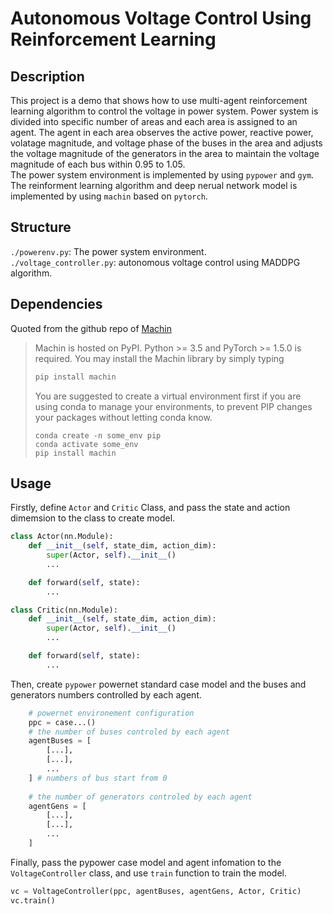 # Autonomous Voltage Control Using Reinforcement Learning

## Description
This project is a demo that shows how to use multi-agent reinforcement learning algorithm to control the voltage in power system. Power system is divided into specific number of areas and each area is assigned to an agent. The agent in each area observes the active power, reactive power, volatage magnitude, and voltage phase of the buses in the area and adjusts the voltage magnitude of the generators in the area to maintain the voltage magnitude  of each bus within 0.95 to 1.05.   
The power system environment is implemented by using `pypower` and `gym`. The reinforment learning algorithm and deep nerual network model is implemented by using `machin` based on `pytorch`.  

## Structure
`./powerenv.py`: The power system environment.  
`./voltage_controller.py`: autonomous voltage control using MADDPG algorithm.

## Dependencies
Quoted from the github repo of [Machin](https://github.com/iffiX/machin)
>Machin is hosted on PyPI. Python >= 3.5 and PyTorch >= 1.5.0 is required. You may install the Machin library by simply typing
>```bash
>pip install machin
>```
>You are suggested to create a virtual environment first if you are using conda to manage your environments, to prevent PIP changes your packages without letting conda know.
>```
>conda create -n some_env pip
>conda activate some_env
>pip install machin
>```

## Usage 
Firstly, define `Actor` and `Critic` Class, and pass the state and action dimemsion to the class to create model.
```python
class Actor(nn.Module):
    def __init__(self, state_dim, action_dim):
        super(Actor, self).__init__()
        ...

    def forward(self, state):
        ...

class Critic(nn.Module):
    def __init__(self, state_dim, action_dim):
        super(Actor, self).__init__()
        ...

    def forward(self, state):
        ...
```
Then, create `pypower` powernet standard case model and the buses and generators numbers controlled by each agent.
```python
    # powernet environement configuration
    ppc = case...()
    # the number of buses controled by each agent
    agentBuses = [
        [...],
        [...],
        ...
    ] # numbers of bus start from 0
    
    # the number of generators controled by each agent
    agentGens = [
        [...],
        [...],
        ...
    ]
```
Finally, pass the pypower case model and agent infomation to the `VoltageController` class, and use `train` function to train the model.

```python
vc = VoltageController(ppc, agentBuses, agentGens, Actor, Critic)
vc.train()
```

